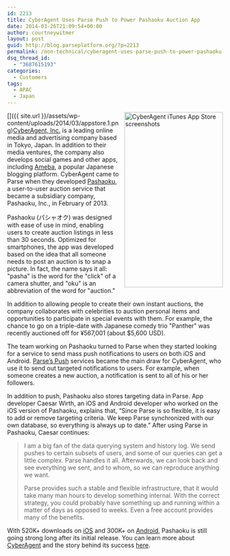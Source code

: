 ```yaml
---
id: 2213
title: CyberAgent Uses Parse Push to Power Pashaoku Auction App
date: 2014-03-26T21:09:54+00:00
author: courtneywitmer
layout: post
guid: http://blog.parseplatform.org/?p=2213
permalink: /non-technical/cyberagent-uses-parse-push-to-power-pashaoku-auction-app/
dsq_thread_id:
  - "3687615193"
categories:
  - Customers
tags:
  - APAC
  - Japan
---
```

[<img style="border: 0pt none; float:right; padding-left:10px; padding-bottom:10px" alt="CyberAgent iTunes App Store screenshots" src="{{ site.url }}/assets/wp-content/uploads/2014/03/appstore.1.png" width="230" height="409" />]({{ site.url }}/assets/wp-content/uploads/2014/03/appstore.1.png)<a href="http://www.cyberagent.co.jp/en/" target="_blank">CyberAgent, Inc.</a> is a leading online media and advertising company based in Tokyo, Japan. In addition to their media ventures, the company also develops social games and other apps, including <a href="https://itunes.apple.com/us/app/ameba/id349442137?mt=8" target="_blank">Ameba</a>, a popular Japanese blogging platform. CyberAgent came to Parse when they developed <a href="http://www.pashaoku.jp/" target="_blank">Pashaoku</a>, a user-to-user auction service that became a subsidiary company, Pashaoku, Inc., in February of 2013.

Pashaoku (パシャオク) was designed with ease of use in mind, enabling users to create auction listings in less than 30 seconds. Optimized for smartphones, the app was developed based on the idea that all someone needs to post an auction is to snap a picture. In fact, the name says it all: "pasha" is the word for the "click" of a camera shutter, and "oku" is an abbreviation of the word for "auction."

In addition to allowing people to create their own instant auctions, the company collaborates with celebrities to auction personal items and opportunities to participate in special events with them. For example, the chance to go on a triple-date with Japanese comedy trio "Panther" was recently auctioned off for ¥567,001 (about $5,600 USD).

The team working on Pashaoku turned to Parse when they started looking for a service to send mass push notifications to users on both iOS and Android. <a href="https://parse.com/products/push" target="_blank">Parse’s Push</a> services became the main draw for CyberAgent, who use it to send out targeted notifications to users. For example, when someone creates a new auction, a notification is sent to all of his or her followers.

In addition to push, Pashaoku also stores targeting data in Parse. App developer Caesar Wirth, an iOS and Android developer who worked on the iOS version of Pashaoku, explains that, “Since Parse is so flexible, it is easy to add or remove targeting criteria. We keep Parse synchronized with our own database, so everything is always up to date.” After using Parse in Pashaoku, Caesar continues:

> I am a big fan of the data querying system and history log. We send pushes to certain subsets of users, and some of our queries can get a little complex. Parse handles it all. Afterwards, we can look back and see everything we sent, and to whom, so we can reproduce anything we want.
>
> Parse provides such a stable and flexible infrastructure, that it would take many man hours to develop something internal. With the correct strategy, you could probably have something up and running within a matter of days as opposed to weeks. Even a free account provides many of the benefits.

With 520K+ downloads on <a href="https://itunes.apple.com/jp/app/pashaoku/id536462239?l=ja&ls=1&mt=8" target="_blank">iOS</a> and 300K+ on <a href="https://play.google.com/store/apps/details?id=jp.cyberagent.pashaoku" target="_blank">Android</a>, Pashaoku is still going strong long after its initial release. You can learn more about <a href="http://www.cyberagent.co.jp/en/" target="_blank">CyberAgent</a> and the story behind its success <a href="http://systemsofexchange.org/2014/03/cyberagent/" target="_blank">here</a>.
